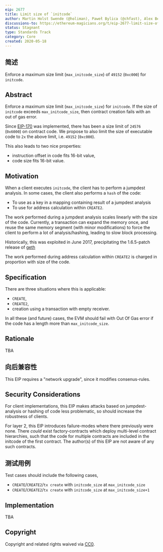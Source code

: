 ```yaml
---
eip: 2677
title: Limit size of `initcode`
author: Martin Holst Swende (@holiman), Paweł Bylica (@chfast), Alex Beregszaszi (@axic)
discussions-to: https://ethereum-magicians.org/t/eip-2677-limit-size-of-initcode/4550
status: Stagnant
type: Standards Track
category: Core
created: 2020-05-18
---
```


## 简述

Enforce a maximum size limit (`max_initcode_size`) of `49152` (`0xc000`) for `initcode`.

## Abstract

Enforce a maximum size limit (`max_initcode_size`) for `initcode`. If the size of `initcode` exceeds `max_initcode_size`, then contract creation fails with an out of gas error.

Since [EIP-170](./eip-170.md) was implemented, there has been a size limit of `24576` (`0x6000`) on contract code. We propose to also limit the size of executable code to `2x` the above limit, i.e. `49152` (`0xc000`).

This also leads to two nice properties:

- instruction offset in code fits 16-bit value,
- code size fits 16-bit value.

## Motivation

When a client executes `initcode`, the client has to perform a jumpdest analysis. In some cases, the client also performs a `hash` of the code:

* To use as a key in a mapping containing result of a jumpdest analysis
* To use for address calculation within `CREATE2`.

The work performed during a jumpdest analysis scales linearly with the size of the code. Currently, a transaction can expand the memory once, and reuse the same memory segment (with minor modifications) to force the client to perform a lot of analysis/hashing, leading to slow block processing.

Historically, this was exploited in June 2017, precipitating the 1.6.5-patch release of [geth](https://github.com/ethereum/go-ethereum/releases/tag/v1.6.5)

The work performed during address calculation within `CREATE2` is charged in proportion with size of the code.

## Specification

There are three situations where this is applicable:

* `CREATE`,
* `CREATE2`,
* creation using a transaction with empty receiver.

In all these (and future) cases, the EVM should fail with Out Of Gas error if the code has a length more than `max_initcode_size`.

## Rationale

TBA

## 向后兼容性

This EIP requires a "network upgrade", since it modifies consenus-rules.

## Security Considerations

For client implementations, this EIP makes attacks based on jumpdest-analysis or hashing of code less problematic, so should increase the robustness of clients.

For layer 2, this EIP introduces failure-modes where there previously were none. There _could_ exist factory-contracts which deploy multi-level contract hierarchies, such that the code for multiple contracts are included in the initcode of the first contract. The author(s) of this EIP are not aware of any such contracts.

## 测试用例

Test cases should include the following cases,

- `CREATE`/`CREATE2`/`tx create` with `initcode_size` at `max_initcode_size`
- `CREATE`/`CREATE2`/`tx create` with `initcode_size` at `max_initcode_size+1`

## Implementation

TBA

## Copyright
Copyright and related rights waived via [CC0](../LICENSE.md).
